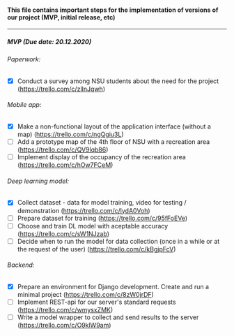 #### This file contains important steps for the implementation of versions of our project (MVP, initial release, etc)

---

#####  MVP (Due date: 20.12.2020)

###### Paperwork:
- [X] Conduct a survey among NSU students about the need for the project (https://trello.com/c/zlInJqwh)

###### Mobile app:
- [X] Make a non-functional layout of the application interface (without a map) (https://trello.com/c/ngQgiu3L)
- [ ] Add a prototype map of the 4th floor of NSU with a recreation area (https://trello.com/c/QV9lqb86)
- [ ] Implement display of the occupancy of the recreation area (https://trello.com/c/hOw7FCeM)

###### Deep learning model:
- [X] Collect dataset - data for model training, video for testing / demonstration (https://trello.com/c/lydA0Voh)
- [ ] Prepare dataset for training (https://trello.com/c/95fFoEVe)
- [ ] Choose and train DL model with aceptable accuracy (https://trello.com/c/sW1NJzab)
- [ ] Decide when to run the model for data collection (once in a while or at the request of the user) (https://trello.com/c/kBgjpFcV)

###### Backend:
- [X] Prepare an environment for Django development. Create and run a minimal project (https://trello.com/c/8zW0jrDF)
- [ ] Implement REST-api for our server's standard requests (https://trello.com/c/wmysxZMK)
- [ ] Write a model wrapper to collect and send results to the server (https://trello.com/c/O9klW9am)
